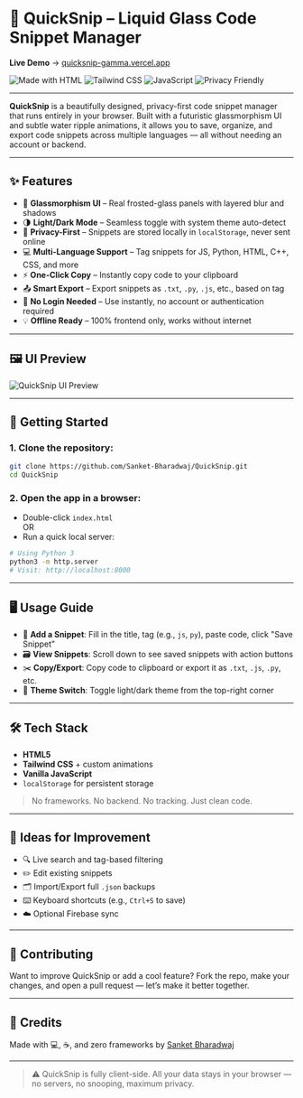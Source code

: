 # 🚀 QuickSnip – Liquid Glass Code Snippet Manager

**Live Demo** → [quicksnip-gamma.vercel.app](https://quicksnip-gamma.vercel.app/)

![Made with HTML](https://img.shields.io/badge/Made%20with-HTML-orange?style=flat-square)
![Tailwind CSS](https://img.shields.io/badge/Style-TailwindCSS-blue?style=flat-square)
![JavaScript](https://img.shields.io/badge/Logic-JavaScript-yellow?style=flat-square)
![Privacy Friendly](https://img.shields.io/badge/Privacy-LocalStorage-brightgreen?style=flat-square)

---

**QuickSnip** is a beautifully designed, privacy-first code snippet manager that runs entirely in your browser. Built with a futuristic glassmorphism UI and subtle water ripple animations, it allows you to save, organize, and export code snippets across multiple languages — all without needing an account or backend.

---

## ✨ Features

- 🎨 **Glassmorphism UI** – Real frosted-glass panels with layered blur and shadows  
- 🌗 **Light/Dark Mode** – Seamless toggle with system theme auto-detect  
- 🔐 **Privacy-First** – Snippets are stored locally in `localStorage`, never sent online  
- 💻 **Multi-Language Support** – Tag snippets for JS, Python, HTML, C++, CSS, and more  
- ⚡ **One-Click Copy** – Instantly copy code to your clipboard  
- 📤 **Smart Export** – Export snippets as `.txt`, `.py`, `.js`, etc., based on tag  
- 🧠 **No Login Needed** – Use instantly, no account or authentication required  
- 💡 **Offline Ready** – 100% frontend only, works without internet  

---

## 🖼️ UI Preview

![QuickSnip UI Preview](https://github.com/user-attachments/assets/b6498f31-12aa-4e9e-8ff7-0a90f4e091a8)

---

## 🚀 Getting Started

### 1. Clone the repository:
```bash
git clone https://github.com/Sanket-Bharadwaj/QuickSnip.git
cd QuickSnip
```

### 2. Open the app in a browser:
- Double-click `index.html`  
OR  
- Run a quick local server:
```bash
# Using Python 3
python3 -m http.server
# Visit: http://localhost:8000
```

---

## 🖥️ Usage Guide

- 🔧 **Add a Snippet**: Fill in the title, tag (e.g., `js`, `py`), paste code, click "Save Snippet"  
- 🗃️ **View Snippets**: Scroll down to see saved snippets with action buttons  
- ✂️ **Copy/Export**: Copy code to clipboard or export it as `.txt`, `.js`, `.py`, etc.  
- 🌙 **Theme Switch**: Toggle light/dark theme from the top-right corner  

---

## 🛠️ Tech Stack

- **HTML5**  
- **Tailwind CSS** + custom animations  
- **Vanilla JavaScript**  
- `localStorage` for persistent storage  

> No frameworks. No backend. No tracking. Just clean code.

---

## 🚧 Ideas for Improvement

- 🔍 Live search and tag-based filtering  
- ✏️ Edit existing snippets  
- 🗂️ Import/Export full `.json` backups  
- ⌨️ Keyboard shortcuts (e.g., `Ctrl+S` to save)  
- ☁️ Optional Firebase sync  

---

## 🤝 Contributing

Want to improve QuickSnip or add a cool feature? Fork the repo, make your changes, and open a pull request — let’s make it better together.

---

## 🙏 Credits

Made with 💻, ☕, and zero frameworks by [Sanket Bharadwaj](https://github.com/Sanket-Bharadwaj)

---

> ⚠️ QuickSnip is fully client-side. All your data stays in your browser — no servers, no snooping, maximum privacy.
